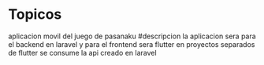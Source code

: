 # Topicos
aplicacion movil del juego de pasanaku
#descripcion
la aplicacion sera para el backend en laravel y para el frontend sera flutter en proyectos separados 
de flutter se consume la api creado en laravel
